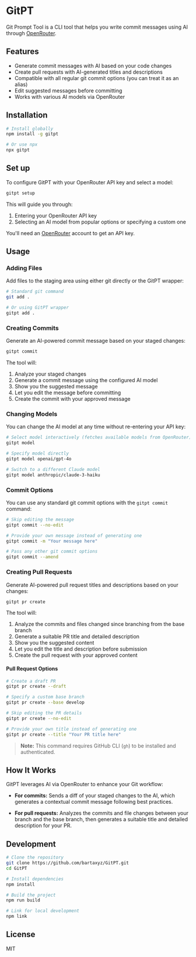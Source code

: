 # GitPT

Git Prompt Tool is a CLI tool that helps you write commit messages using AI through [OpenRouter](https://openrouter.ai/).

## Features

- Generate commit messages with AI based on your code changes
- Create pull requests with AI-generated titles and descriptions
- Compatible with all regular git commit options (you can treat it as an alias)
- Edit suggested messages before committing
- Works with various AI models via OpenRouter

## Installation

```bash
# Install globally
npm install -g gitpt

# Or use npx
npx gitpt
```

## Set up

To configure GitPT with your OpenRouter API key and select a model:

```bash
gitpt setup
```

This will guide you through:
1. Entering your OpenRouter API key
2. Selecting an AI model from popular options or specifying a custom one

You'll need an [OpenRouter](https://openrouter.ai/) account to get an API key.

## Usage

### Adding Files

Add files to the staging area using either git directly or the GitPT wrapper:

```bash
# Standard git command
git add .

# Or using GitPT wrapper
gitpt add .
```

### Creating Commits

Generate an AI-powered commit message based on your staged changes:

```bash
gitpt commit
```

The tool will:
1. Analyze your staged changes
2. Generate a commit message using the configured AI model
3. Show you the suggested message
4. Let you edit the message before committing
5. Create the commit with your approved message

### Changing Models

You can change the AI model at any time without re-entering your API key:

```bash
# Select model interactively (fetches available models from OpenRouter)
gitpt model

# Specify model directly
gitpt model openai/gpt-4o

# Switch to a different Claude model
gitpt model anthropic/claude-3-haiku
```

### Commit Options

You can use any standard git commit options with the `gitpt commit` command:

```bash
# Skip editing the message
gitpt commit --no-edit

# Provide your own message instead of generating one
gitpt commit -m "Your message here"

# Pass any other git commit options
gitpt commit --amend
```

### Creating Pull Requests

Generate AI-powered pull request titles and descriptions based on your changes:

```bash
gitpt pr create
```

The tool will:
1. Analyze the commits and files changed since branching from the base branch
2. Generate a suitable PR title and detailed description
3. Show you the suggested content
4. Let you edit the title and description before submission
5. Create the pull request with your approved content

#### Pull Request Options

```bash
# Create a draft PR
gitpt pr create --draft

# Specify a custom base branch
gitpt pr create --base develop

# Skip editing the PR details
gitpt pr create --no-edit

# Provide your own title instead of generating one
gitpt pr create --title "Your PR title here"
```

> **Note:** This command requires GitHub CLI (`gh`) to be installed and authenticated.

## How It Works

GitPT leverages AI via OpenRouter to enhance your Git workflow:

- **For commits:** Sends a diff of your staged changes to the AI, which generates a contextual commit message following best practices.

- **For pull requests:** Analyzes the commits and file changes between your branch and the base branch, then generates a suitable title and detailed description for your PR.

## Development

```bash
# Clone the repository
git clone https://github.com/bartaxyz/GitPT.git
cd GitPT

# Install dependencies
npm install

# Build the project
npm run build

# Link for local development
npm link
```

## License

MIT
